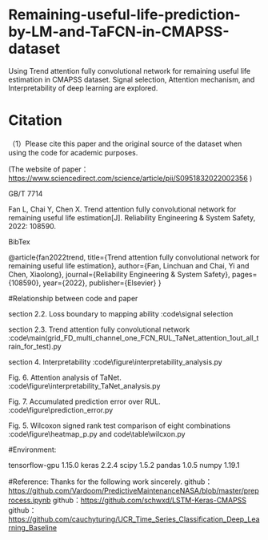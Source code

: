 # Remaining-useful-life-prediction-by-LM-and-TaFCN-in-CMAPSS-dataset
 Using Trend attention fully convolutional network for remaining useful life estimation in CMAPSS dataset. Signal selection, Attention mechanism, and Interpretability of deep learning are explored.
 
# Citation
 （1）Please cite this paper and the original source of the dataset when using the code for academic purposes.

(The website of paper：https://www.sciencedirect.com/science/article/pii/S0951832022002356 )

GB/T 7714 

Fan L, Chai Y, Chen X. Trend attention fully convolutional network for remaining useful life estimation[J]. Reliability Engineering & System Safety, 2022: 108590.

BibTex

@article{fan2022trend,
  title={Trend attention fully convolutional network for remaining useful life estimation},
  author={Fan, Linchuan and Chai, Yi and Chen, Xiaolong},
  journal={Reliability Engineering \& System Safety},
  pages={108590},
  year={2022},
  publisher={Elsevier}
}


#Relationship between code and paper

 section 2.2. Loss boundary to mapping ability                        :code\signal selection   

 section 2.3. Trend attention fully convolutional network             :code\main(grid_FD_multi_channel_one_FCN_RUL_TaNet_attention_1out_all_train_for_test).py

 section  4. Interpretability                                         :code\figure\interpretability_analysis.py

 Fig. 6. Attention analysis of TaNet.                                 :code\figure\interpretability_TaNet_analysis.py

 Fig. 7. Accumulated prediction error over RUL.                       :code\figure\prediction_error.py

 Fig. 5. Wilcoxon signed rank test comparison of eight combinations   :code\figure\heatmap_p.py   and   code\table\wilcxon.py


#Environment:

tensorflow-gpu            1.15.0
keras                     2.2.4
scipy                     1.5.2
pandas                    1.0.5
numpy                     1.19.1


#Reference: 
   Thanks for the following work sincerely.
   github：https://github.com/Vardoom/PredictiveMaintenanceNASA/blob/master/preprocess.ipynb
   github：https://github.com/schwxd/LSTM-Keras-CMAPSS
   github：https://github.com/cauchyturing/UCR_Time_Series_Classification_Deep_Learning_Baseline
